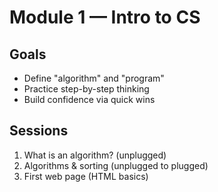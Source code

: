 # Module 1 — Intro to CS

## Goals
- Define "algorithm" and "program"
- Practice step-by-step thinking
- Build confidence via quick wins

## Sessions
1. What is an algorithm? (unplugged)
2. Algorithms & sorting (unplugged to plugged)
3. First web page (HTML basics)
